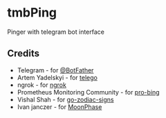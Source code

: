 # tmbPing
Pinger with telegram bot interface
## Credits
- Telegram - for [@BotFather](https://t.me/BotFather)
- Artem Yadelskyi - for [telego](https://github.com/mymmrac/telego)
- ngrok - for [ngrok](https://github.com/ngrok/ngrok-go)
- Prometheus Monitoring Community - for [pro-bing](https://github.com/prometheus-community/pro-bing)
- Vishal Shah - for [go-zodiac-signs](https://github.com/vsiv/gozodiac)
- Ivan janczer - for [MoonPhase](https://github.com/janczer/goMoonPhase) 
